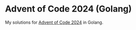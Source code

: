 # Advent of Code 2024 (Golang)

My solutions for [Advent of Code 2024](https://adventofcode.com/2024/) in Golang.
